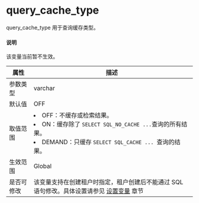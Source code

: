 # query_cache_type

query_cache_type 用于查询缓存类型。

  <main id="notice" type='explain'>
    <h4>说明</h4>
    <p>该变量当前暂不生效。</p>
  </main>

| **属性** |                                                                                                              **描述**                                                                                                               |
|--------|-----------------------------------------------------------------------------------------------------------------------------------------------------------------------------------------------------------------------------------|
| 参数类型   | varchar                                                                                                                                                                                                                           |
| 默认值    | OFF                                                                                                                                                                                                                               |
| 取值范围   | <li> OFF：不缓存或检索结果。   <li> ON：缓存除了 `SELECT SQL_NO_CACHE ...`查询的所有结果。   <li> DEMAND：只缓存 `SELECT SQL_CACHE ... `查询的结果。    |
| 生效范围   | Global |
| 是否可修改  | 该变量支持在创建租户时指定，租户创建后不能通过 SQL 语句修改。具体设置请参见 [设置变量](../../200.administrator-guide/200.basic-database-management/200.configuration-management/300.set-variables.md) 章节 |
